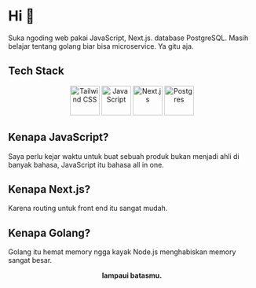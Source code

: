 # Hi 👋

Suka ngoding web pakai JavaScript, Next.js. database PostgreSQL. Masih belajar tentang golang biar bisa microservice. Ya gitu aja.

## Tech Stack

<div align="center">
  <img src="https://github.com/user-attachments/assets/e2b1f16d-2f89-4afe-afd6-8aefd3f7f9f1" alt="Tailwind CSS" width="60" height="60"/>
  <img src="https://github.com/user-attachments/assets/b0d82d82-a95b-4bc8-966f-259c6e3db6b5" alt="JavaScript" width="60" height="60"/>
  <img src="https://github.com/user-attachments/assets/e3f48c8e-4dec-4c2d-95d6-75d43fc3f1c5" alt="Next.js" width="60" height="60"/>
  <img src="https://github.com/user-attachments/assets/86f890cf-c5e8-45ed-9714-a34fef6d021c" alt="Postgres" width="60" height="60"/>
</div>

## Kenapa JavaScript?
Saya perlu kejar waktu untuk buat sebuah produk bukan menjadi ahli di banyak bahasa, JavaScript itu bahasa all in one.

## Kenapa Next.js?
Karena routing untuk front end itu sangat mudah.

## Kenapa Golang?
Golang itu hemat memory ngga kayak Node.js menghabiskan memory sangat besar.


<div align="center">
  <strong>lampaui batasmu.</strong>
</div>
